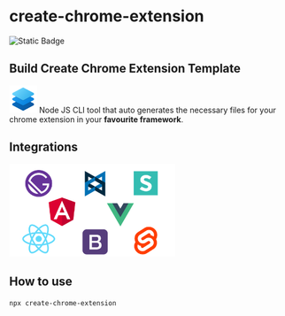 # create-chrome-extension
![Static Badge](https://img.shields.io/badge/:badgeContent)


## Build Create Chrome Extension Template
<img src="./assets/logo.png" alt="logo" width="50px"/>
Node JS CLI tool that auto generates the necessary files for your chrome extension in your <strong>favourite framework</strong>.


## Integrations
<img src="./assets/banner.svg" alt="banner" width="300px"/>


## How to use
```
npx create-chrome-extension
```
